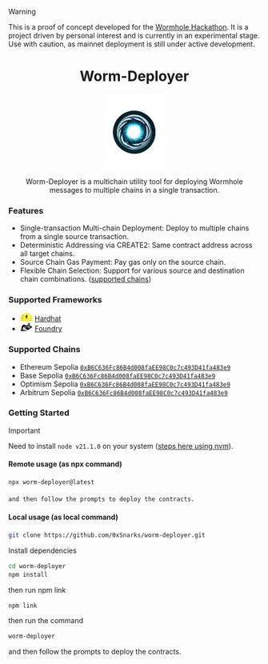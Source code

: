 > [!WARNING]  
> This is a proof of concept developed for the [Wormhole Hackathon](https://www.encode.club/encode-wormhole-hackathon). It is a project driven by personal interest and is currently in an experimental stage. Use with caution, as mainnet deployment is still under active development.
<div align="center">
  <h1>Worm-Deployer</h1>

  <img alt="Worm-Deployer" src="./public/worm-deployer-1.png" width="125" />

  <p>
    Worm-Deployer is a multichain utility tool for deploying Wormhole messages to multiple chains in a single transaction.
  </p>
</div>

### Features

- Single-transaction Multi-chain Deployment: Deploy to multiple chains from a single source transaction.
- Deterministic Addressing via CREATE2: Same contract address across all target chains.
- Source Chain Gas Payment: Pay gas only on the source chain.
- Flexible Chain Selection: Support for various source and destination chain combinations. ([supported chains](#supported-chains))

### Supported Frameworks

- <img src="./public/hardhat-logo-888739EBB4-seeklogo.com.png" alt="Hardhat" width="25" height="17"> [Hardhat](https://hardhat.org/)
- <img src="./public/foundry-bucket.svg" alt="Foundry" width="25" height="17" style="background-color: white; transform: scaleX(-1);"> [Foundry](https://github.com/foundry-rs/foundry)

### Supported Chains

- Ethereum Sepolia [`0xB6C636Fc86B4d008faEE98C0c7c493D41fa483e9`](https://sepolia.etherscan.io/address/0xB6C636Fc86B4d008faEE98C0c7c493D41fa483e9)
- Base Sepolia [`0xB6C636Fc86B4d008faEE98C0c7c493D41fa483e9`](https://sepolia.basescan.org/address/0xB6C636Fc86B4d008faEE98C0c7c493D41fa483e9#internaltx)
- Optimism Sepolia [`0xB6C636Fc86B4d008faEE98C0c7c493D41fa483e9`](https://sepolia-optimism.etherscan.io/address/0xB6C636Fc86B4d008faEE98C0c7c493D41fa483e9#internaltx) 
- Arbitrum Sepolia [`0xB6C636Fc86B4d008faEE98C0c7c493D41fa483e9`](https://sepolia.arbiscan.io/address/0xB6C636Fc86B4d008faEE98C0c7c493D41fa483e9#internaltx)

### Getting Started

> [!IMPORTANT]  
> Need to install `node v21.1.0` on your system ([steps here using nvm](https://github.com/nvm-sh/nvm)).

#### Remote usage (as npx command)

```bash
npx worm-deployer@latest

and then follow the prompts to deploy the contracts.
```

#### Local usage (as local command)

```bash
git clone https://github.com/0xSnarks/worm-deployer.git
```
 Install dependencies

```bash
cd worm-deployer
npm install
```

then run npm link

```bash
npm link
```

then run the command

```bash
worm-deployer
```
and then follow the prompts to deploy the contracts.